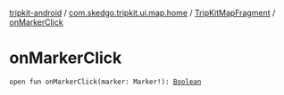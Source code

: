 [tripkit-android](../../index.md) / [com.skedgo.tripkit.ui.map.home](../index.md) / [TripKitMapFragment](index.md) / [onMarkerClick](./on-marker-click.md)

# onMarkerClick

`open fun onMarkerClick(marker: Marker!): `[`Boolean`](https://kotlinlang.org/api/latest/jvm/stdlib/kotlin/-boolean/index.html)